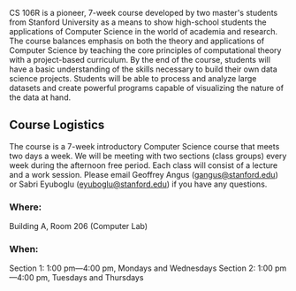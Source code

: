

CS 106R is a pioneer, 7-week course developed by two master's students from Stanford University as a means to show high-school students the applications of Computer Science in the world of academia and research. The course balances emphasis on both the theory and applications of Computer Science by teaching the core principles of computational theory with a project-based curriculum. 
By the end of the course, students will have a basic understanding of the skills necessary to build their own data science projects. Students will be able to process and analyze large datasets and create powerful programs capable of visualizing the nature of the data at hand.

## Course Logistics
The course is a 7-week introductory Computer Science course that meets two days a week. We will be meeting with two sections (class groups) every week during the afternoon free period. Each class will consist of a lecture and a work session. Please email Geoffrey Angus (gangus@stanford.edu) or Sabri Eyuboglu (eyuboglu@stanford.edu) if you have any questions.
### Where:
Building A, Room 206 (Computer Lab)
### When:
Section 1: 1:00 pm—4:00 pm, Mondays and Wednesdays
Section 2: 1:00 pm—4:00 pm, Tuesdays and Thursdays
